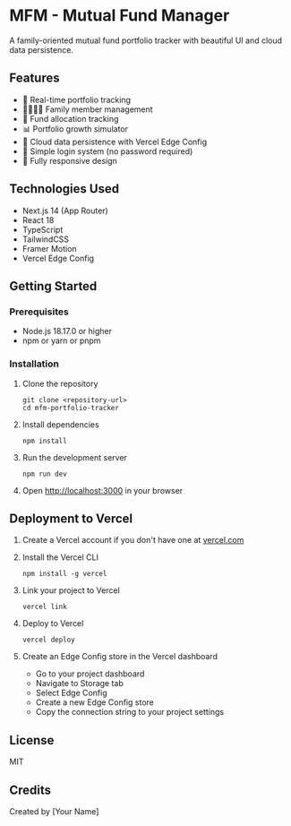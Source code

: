 # MFM - Mutual Fund Manager

A family-oriented mutual fund portfolio tracker with beautiful UI and cloud data persistence.

## Features

- 🔄 Real-time portfolio tracking
- 👨‍👩‍👧‍👦 Family member management
- 💼 Fund allocation tracking
- 📊 Portfolio growth simulator
- 🚀 Cloud data persistence with Vercel Edge Config
- 🔐 Simple login system (no password required)
- 📱 Fully responsive design

## Technologies Used

- Next.js 14 (App Router)
- React 18
- TypeScript
- TailwindCSS
- Framer Motion
- Vercel Edge Config

## Getting Started

### Prerequisites

- Node.js 18.17.0 or higher
- npm or yarn or pnpm

### Installation

1. Clone the repository
   ```
   git clone <repository-url>
   cd mfm-portfolio-tracker
   ```

2. Install dependencies
   ```
   npm install
   ```

3. Run the development server
   ```
   npm run dev
   ```

4. Open [http://localhost:3000](http://localhost:3000) in your browser

## Deployment to Vercel

1. Create a Vercel account if you don't have one at [vercel.com](https://vercel.com)

2. Install the Vercel CLI
   ```
   npm install -g vercel
   ```

3. Link your project to Vercel
   ```
   vercel link
   ```

4. Deploy to Vercel
   ```
   vercel deploy
   ```

5. Create an Edge Config store in the Vercel dashboard
   - Go to your project dashboard
   - Navigate to Storage tab
   - Select Edge Config
   - Create a new Edge Config store
   - Copy the connection string to your project settings

## License

MIT

## Credits

Created by [Your Name]
